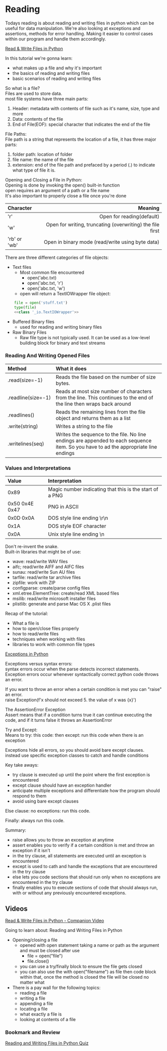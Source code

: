 # Reading

Todays reading is about reading and writing files in python which can be useful for data manipulation. We're also looking at exceptions and assertions, methods for error handling. Making it easier to control cases within our program and handle them accordingly.

[Read & Write Files in Python](https://realpython.com/read-write-files-python/)

In this tutorial we're gonna learn:  

* what makes up a file and why it's important  
* the basics of reading and writing files  
* basic scenarios of reading and writing files  

So what is a file?  
Files are used to store data.  
most file systems have three main parts:  

1. Header: metadata with contents of file such as it's name, size, type and more
2. Data: contents of the file
3. End of File(EOF): special character that indicates the end of the file

File Paths:  
File path is a string that represents the location of a file, it has three major parts: 

1. folder path: location of folder
2. file name: the name of the file
3. extension: end of the file path and prefaced by a period (.) to indicate what type of file it is. 

Opening and Closing a File in Python:  
Opening is done by invoking the open() built-in function  
open requires an argument of a path or a file name  
It's also important to properly close a file once you're done  

|Character|Meaning|
|:--------|------:|
|'r'|Open for reading(default)|
|'w'|Open for writing, truncating (overwriting) the file first|
|'rb' or 'wb'|Open in binary mode (read/write using byte data)|

There are three different categories of file objects:

* Text files
  * Most common file encountered
    * open('abc.txt)
    * open('abc.txt, 'r')
    * open('abc.txt, 'w')
  * open will return a TextIOWrapper file object:  

```py
    file = open('stuff.txt')
    type(file)
    <<class '_io.TextIOWrapper'>>
```

* Buffered Binary files
  * used for reading and writing binary files
* Raw Binary Files
  * Raw file type is not typically used. It can be used as a low-level building block for binary and text streams

### Reading And Writing Opened Files  

|Method|What it does|
|:-----|:------------|
|.read(size=-1)|Reads the file based on the number of size bytes.|
|.readline(size=-1)|Reads at most size number of characters from the line. This continues to the end of the line then wraps back around|
|.readlines()|Reads the remaining lines from the file object and returns them as a list|
|.write(string)|Writes a string to the file|
|.writelines(seq)|Writes the sequence to the file. No line endings are appended to each sequence item. So you have to ad the appropriate line endings|


### Values and Interpretations 

|Value|Interpretation|
|:---|:--------------|
|0x89| Magic number indicating that this is the start of a PNG|
|0x50 0x4E 0x47|PNG in ASCII|
|0x0D 0x0A| DOS style line ending \r\n|
|0x1A|DOS style EOF character|
|0x0A|Unix style line ending \n|


Don't re-invent the snake.  
Built-in libraries that might be of use:  

* wave: read/write WAV files
* aifc; read/write AIFF and AIFC files
* sunau: read/write Sun AU files
* tarfile: read/write tar archive files 
* zipfile: work with ZIP
* configparse: create/parse config files
* xml.etree.ElementTree: create/read XML based files
* msilib: read/write microsoft installer files
* plistlib: generate and parse Mac OS X .plist files  

Recap of the tutorial: 

* What a file is
* how to open/close files properly
* how to read/write files
* techniques when working with files
* libraries to work with common file types

[Exceptions in Python](https://realpython.com/python-exceptions/)

Exceptions versus syntax errors:  
syntax errors occur when the parse detects incorrect statements.  
Exception errors occur whenever syntactically correct python code throws an error.  

If you want to throw an error when a certain condition is met you can "raise" an error.  
raise Exception(f'x should not exceed 5. the value of x was {x}')

The AssertionError Exception  
Assert means that if a condition turns true it can continue executing the code, and if it turns false it throws an AssertionError

Try and Except:  
Means to try: this code: then except: run this code when there is an exception  

Exceptions hide all errors, so you should avoid bare except clauses.  
instead use specific exception classes to catch and handle conditions  

Key take aways: 

* try clause is executed up until the point where the first exception is encountered
* except clause should have an exception handler
* anticipate multiple exceptions and differentiate how the program should respond to them  
* avoid using bare except clauses  

Else clause: no exceptions: run this code.  

Finally: always run this code.  

Summary: 

* raise allows you to throw an exception at anytime 
* assert enables you to verify if a certain condition is met and throw an exception if it isn't
* in the try clause, all statements are executed until an exception is encountered
* except is used to cath and handle the exceptions that are encountered in the try clause
* else lets you code sections that should run only when no exceptions are encountered in the try clause
* finally enables you to execute sections of code that should always run, with or without any previously encountered exceptions.

## Videos

[Read & Write Files in Python - Companion Video](https://realpython.com/courses/reading-and-writing-files-python/)

Going to learn about: Reading and Writing Files in Python 

* Opening/closing a file 
  * opened with open statement taking a name or path as the argument and must be closed after use
    * file = open("file")
    * file.close()
  * you can use a try/finally block to ensure the file gets closed
  * you can also use the with open("filename") as file then code block within that, once the method is closed the file will be closed no matter what
* There is a pay wall for the following topics:
  * reading a file
  * writing a file
  * appending a file
  * locating a file
  * what exactly a file is
  * looking at contents of a file 

### Bookmark and Review

[Reading and Writing Files in Python Quiz](https://realpython.com/quizzes/read-write-files-python/)